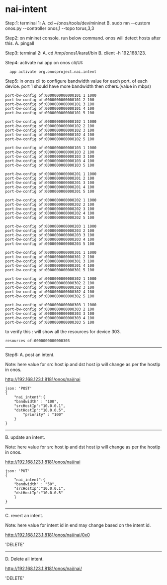 # nai-intent
Step:1: terminal 1: 
       A. cd ~/onos/tools/dev/mininet
       B. sudo mn --custom onos.py --controller onos,1 --topo torus,3,3

Step2: on mininet console. run below command. onos will detect hosts after this.
      A. pingall

Step3: terminal 2:
      A. cd /tmp/onos1/karaf/bin
      B. client -h 192.168.123.

Step4: activate nai app on onos cli/UI:

      app activate org.onosproject.nai.intent

Step5: in onos cli to configure bandwidth value for each port. of each device. port 1 should have more bandwidth then others.(value in mbps)

    port-bw-config of:0000000000000101 1 1000
    port-bw-config of:0000000000000101 2 100
    port-bw-config of:0000000000000101 3 100
    port-bw-config of:0000000000000101 4 100
    port-bw-config of:0000000000000101 5 100

    port-bw-config of:0000000000000102 1 1000
    port-bw-config of:0000000000000102 2 100
    port-bw-config of:0000000000000102 3 100
    port-bw-config of:0000000000000102 4 100
    port-bw-config of:0000000000000102 5 100

    port-bw-config of:0000000000000103 1 1000
    port-bw-config of:0000000000000103 2 100
    port-bw-config of:0000000000000103 3 100
    port-bw-config of:0000000000000103 4 100
    port-bw-config of:0000000000000103 5 100

    port-bw-config of:0000000000000201 1 1000
    port-bw-config of:0000000000000201 2 100
    port-bw-config of:0000000000000201 3 100
    port-bw-config of:0000000000000201 4 100
    port-bw-config of:0000000000000201 5 100

    port-bw-config of:0000000000000202 1 1000
    port-bw-config of:0000000000000202 2 100
    port-bw-config of:0000000000000202 3 100
    port-bw-config of:0000000000000202 4 100
    port-bw-config of:0000000000000202 5 100

    port-bw-config of:0000000000000203 1 1000
    port-bw-config of:0000000000000203 2 100
    port-bw-config of:0000000000000203 3 100
    port-bw-config of:0000000000000203 4 100
    port-bw-config of:0000000000000203 5 100

    port-bw-config of:0000000000000301 1 1000
    port-bw-config of:0000000000000301 2 100
    port-bw-config of:0000000000000301 3 100
    port-bw-config of:0000000000000301 4 100
    port-bw-config of:0000000000000301 5 100

    port-bw-config of:0000000000000302 1 1000
    port-bw-config of:0000000000000302 2 100
    port-bw-config of:0000000000000302 3 100
    port-bw-config of:0000000000000302 4 100
    port-bw-config of:0000000000000302 5 100

    port-bw-config of:0000000000000303 1 1000
    port-bw-config of:0000000000000303 2 100
    port-bw-config of:0000000000000303 3 100
    port-bw-config of:0000000000000303 4 100
    port-bw-config of:0000000000000303 5 100

to verify this : will show all the resources for device 303.

    resources of:0000000000000303

------------------------------------------------------
Step6:
A. post an intent.

Note: here value for src host ip and dst host ip will change as per the hostIp in onos.

http://192.168.123.1:8181/onos/nai/nai

    json: 'POST'
    {
        "nai_intent":{
        "bandwidth" : "100",
        "srcHostIp":"10.0.0.1",
        "dstHostIp":"10.0.0.5",
            "priority" : "100"
        }
    }

----------------------------------------------

B. update an intent.

Note: here value for src host ip and dst host ip will change as per the hostIp in onos.

http://192.168.123.1:8181/onos/nai/nai

    json: 'PUT'
    {
        "nai_intent":{
        "bandwidth" : "50",
        "srcHostIp":"10.0.0.1",
        "dstHostIp":"10.0.0.5"
        }
    }

----------------------------------------------

C. revert an intent.

Note: here value for intent id in end may change based on the intent id.

http://192.168.123.1:8181/onos/nai/nai/0x0  

'DELETE'


----------------------------------------------

D. Delete all intent.

http://192.168.123.1:8181/onos/nai/nai/

'DELETE'

